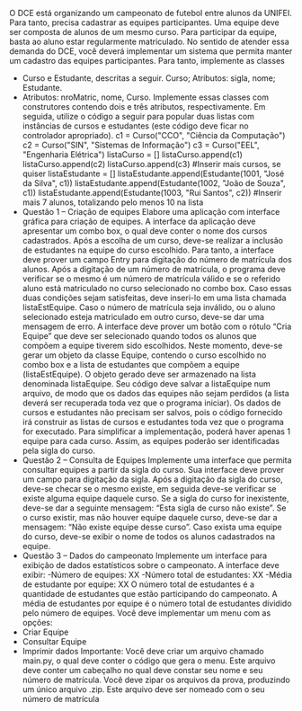 O DCE está organizando um campeonato de futebol entre alunos da UNIFEI. Para tanto,
precisa cadastrar as equipes participantes. Uma equipe deve ser composta de alunos de
um mesmo curso. Para participar da equipe, basta ao aluno estar regularmente
matriculado.
No sentido de atender essa demanda do DCE, você deverá implementar um sistema que
permita manter um cadastro das equipes participantes. Para tanto, implemente as classes
- Curso e Estudante, descritas a seguir.
Curso;
Atributos: sigla, nome;
Estudante.
- Atributos: nroMatric, nome, Curso.
Implemente essas classes com construtores contendo dois e três atributos,
respectivamente. Em seguida, utilize o código a seguir para popular duas listas com
instâncias de cursos e estudantes (este código deve ficar no controlador apropriado).
c1 = Curso("CCO", "Ciência da Computação")
c2 = Curso("SIN", "Sistemas de Informação")
c3 = Curso("EEL", "Engenharia Elétrica")
listaCurso = []
listaCurso.append(c1)
listaCurso.append(c2)
listaCurso.append(c3)
#Inserir mais cursos, se quiser
listaEstudante = []
listaEstudante.append(Estudante(1001, "José da Silva", c1))
listaEstudante.append(Estudante(1002, "João de Souza", c1))
listaEstudante.append(Estudante(1003, "Rui Santos", c2))
#Inserir mais 7 alunos, totalizando pelo menos 10 na lista
- Questão 1 – Criação de equipes 
Elabore uma aplicação com interface gráfica para criação de equipes. A interface da
aplicação deve apresentar um combo box, o qual deve conter o nome dos cursos
cadastrados. Após a escolha de um curso, deve-se realizar a inclusão de estudantes na
equipe do curso escolhido. Para tanto, a interface deve prover um campo Entry para
digitação do número de matrícula dos alunos. Após a digitação de um número de
matrícula, o programa deve verificar se o mesmo é um número de matrícula válido e se o
referido aluno está matriculado no curso selecionado no combo box. Caso essas duas
condições sejam satisfeitas, deve inseri-lo em uma lista chamada listaEstEquipe. Caso o
número de matrícula seja inválido, ou o aluno selecionado esteja matriculado em outro
curso, deve-se dar uma mensagem de erro. A interface deve prover um botão com o
rótulo “Cria Equipe” que deve ser selecionado quando todos os alunos que compõem a
equipe tiverem sido escolhidos. Neste momento, deve-se gerar um objeto da classe
Equipe, contendo o curso escolhido no combo box e a lista de estudantes que compõem a
equipe (listaEstEquipe). O objeto gerado deve ser armazenado na lista denominada
listaEquipe. Seu código deve salvar a listaEquipe num arquivo, de modo que os dados
das equipes não sejam perdidos (a lista deverá ser recuperada toda vez que o programa
iniciar). Os dados de cursos e estudantes não precisam ser salvos, pois o código
fornecido irá construir as listas de cursos e estudantes toda vez que o programa for
executado. Para simplificar a implementação, poderá haver apenas 1 equipe para cada
curso. Assim, as equipes poderão ser identificadas pela sigla do curso.
- Questão 2 – Consulta de Equipes 
Implemente uma interface que permita consultar equipes a partir da sigla do curso. Sua
interface deve prover um campo para digitação da sigla. Após a digitação da sigla do
curso, deve-se checar se o mesmo existe, em seguida deve-se verificar se existe alguma
equipe daquele curso. Se a sigla do curso for inexistente, deve-se dar a seguinte
mensagem: “Esta sigla de curso não existe”. Se o curso existir, mas não houver equipe
daquele curso, deve-se dar a mensagem: “Não existe equipe desse curso”. Caso exista
uma equipe do curso, deve-se exibir o nome de todos os alunos cadastrados na equipe.
- Questão 3 – Dados do campeonato
Implemente um interface para exibição de dados estatísticos sobre o campeonato. A
interface deve exibir:
-Número de equipes: XX
-Número total de estudantes: XX
-Média de estudante por equipe: XX
O número total de estudantes é a quantidade de estudantes que estão participando do
campeonato. A média de estudantes por equipe é o número total de estudantes dividido
pelo número de equipes.
Você deve implementar um menu com as opções:
- Criar Equipe
- Consultar Equipe
- Imprimir dados
Importante: Você deve criar um arquivo chamado main.py, o qual deve conter o código
que gera o menu. Este arquivo deve conter um cabeçalho no qual deve constar seu nome
e seu número de matrícula.
Você deve zipar os arquivos da prova, produzindo um único arquivo .zip. Este arquivo
deve ser nomeado com o seu número de matrícula
